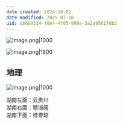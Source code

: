 ```yaml
---
date created: 2024-10-02
date modified: 2025-07-10
uid: db6b9514-f0e4-4f05-999a-3a2a9562fdb2
---
```


![image.png|1000](https://imagehosting4picgo.oss-cn-beijing.aliyuncs.com/imagehosting/fix-dir%2Fpicgo%2Fpicgo-clipboard-images%2F2024%2F11%2F03%2F18-32-33-be90aea1458ee74b114e36d6bbe279fc-202411031832196-da78fd.png)

![image.png|1800](https://imagehosting4picgo.oss-cn-beijing.aliyuncs.com/imagehosting/fix-dir%2Fpicgo%2Fpicgo-clipboard-images%2F2024%2F11%2F03%2F18-38-27-9b5ba767f945409490bc17e3aa9cf50b-202411031838234-e30fde.png)

## 地理

![image.png|1000](https://imagehosting4picgo.oss-cn-beijing.aliyuncs.com/imagehosting/fix-dir%2Fpicgo%2Fpicgo-clipboard-images%2F2024%2F11%2F03%2F18-40-30-5e54a11b73ebeb447699cac4ed5f2a34-202411031840643-2f91c2.png)

湖南左面：云贵川  
湖南右面：赣浙闽  
湖南下面：桂粤琼
